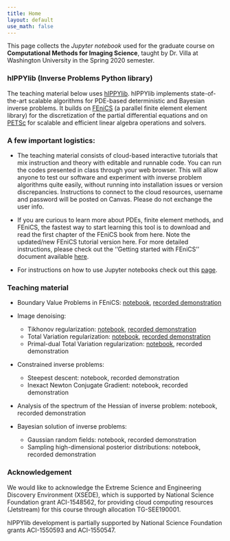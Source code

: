 ```yaml
---
title: Home
layout: default
use_math: false
---
```


This page collects the *Jupyter notebook* used for the graduate course on **Computational Methods for Imaging Science**, taught by Dr. Villa at Washington University in the Spring 2020 semester.

### hIPPYlib (Inverse Problems Python library)

The teaching material below uses [hIPPYlib](https://hippylib.github.io). hIPPYlib implements state-of-the-art scalable algorithms for PDE-based deterministic and Bayesian inverse problems.
It builds on [FEniCS](https://fenicsproject.org) (a parallel finite element element library) for the discretization of the partial differential equations and on [PETSc](https://www.mcs.anl.gov/petsc/)
for scalable and efficient linear algebra operations and solvers.


### A few important logistics:

- The teaching material consists of cloud-based interactive tutorials that mix instruction and theory with editable and runnable code. You can run the codes presented in class through your web browser. This will allow anyone to test our software and experiment with inverse problem algorithms quite easily, without running into installation issues or version discrepancies. Instructions to connect to the cloud resources, username and password will be posted on Canvas. Please do not exchange the user info.

- If you are curious to learn more about PDEs, finite element methods, and FEniCS, the fastest way to start learning this tool is to download and read the first chapter of the FEniCS book from here. Note the updated/new FEniCS tutorial version here. For more detailed instructions, please check out the ‘‘Getting started with FEniCS’’ document available [here](files/fenics_getting_started.pdf).

- For instructions on how to use Jupyter notebooks check out this [page](https://jupyter.readthedocs.io/en/latest/running.html#running).

### Teaching material

- Boundary Value Problems in FEniCS: [notebook](notebooks/Poisson.html), [recorded demonstration](https://wustl.box.com/s/5p8dvrxde5o6o6mvhak6t3odsoiz0yqq)

- Image denoising:
  - Tikhonov regularization: [notebook](notebooks/ImageDenoising_Tik.html), [recorded demonstration](https://wustl.box.com/s/w99ausfyconctd5a6mchx7rtm5y5j5dj)
  - Total Variation regularization: [notebook](notebooks/ImageDenoising_TV.html), [recorded demonstration](https://wustl.box.com/s/625hd84dpt493rcyap3y35wbakkdr329)
  - Primal-dual Total Variation regularization: [notebook](notebooks/ImageDenoising_PrimalDualTV.html), recorded demonstration

- Constrained inverse problems:
  - Steepest descent: notebook, recorded demonstration
  - Inexact Newton Conjugate Gradient: notebook, recorded demonstration

- Analysis of the spectrum of the Hessian of inverse problem: notebook, recorded demonstration

- Bayesian solution of inverse problems:
  - Gaussian random fields: notebook, recorded demonstration
  - Sampling high-dimensional posterior distributions: notebook, recorded demonstration

### Acknowledgement

We would like to acknowledge the Extreme Science and Engineering Discovery Environment (XSEDE), which is supported by National Science Foundation grant ACI-1548562, for providing cloud computing resources (Jetstream) for this course through allocation TG-SEE190001.

hIPPYlib development is partially supported by National Science Foundation grants ACI-1550593 and ACI-1550547.
